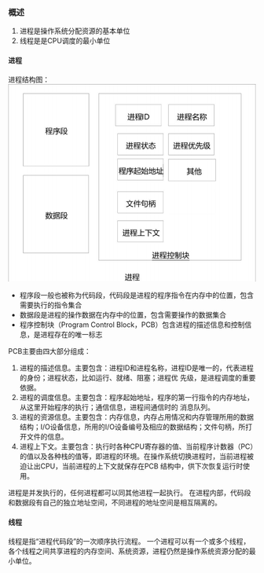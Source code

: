 ### 概述
1. 进程是操作系统分配资源的基本单位
2. 线程是是CPU调度的最小单位

#### 进程

进程结构图：
![进程的结构图：](https://raw.githubusercontent.com/qinguan1/qinguan1.github.io/main/docs/assets/img/qinguan/进程结构图.png)

- 程序段一般也被称为代码段，代码段是进程的程序指令在内存中的位置，包含需要执行的指令集合
- 数据段是进程的操作数据在内存中的位置，包含需要操作的数据集合
- 程序控制块（Program Control Block，PCB）包含进程的描述信息和控制信息，是进程存在的唯一标志

PCB主要由四大部分组成：
1. 进程的描述信息。主要包含：进程ID和进程名称，进程ID是唯一的，代表进程的身份；进程状态，比如运行、就绪、阻塞；进程优 先级，是进程调度的重要依据。
2. 进程的调度信息。主要包含：程序起始地址，程序的第一行指令的内存地址，从这里开始程序的执行；通信信息，进程间通信时的 消息队列。
3. 进程的资源信息。主要包含：内存信息，内存占用情况和内存管理所用的数据结构；I/O设备信息，所用的I/O设备编号及相应的数据结构；文件句柄，所打开文件的信息。
4. 进程上下文。主要包含：执行时各种CPU寄存器的值、当前程序计数器（PC）的值以及各种栈的值等，即进程的环境。在操作系统切换进程时，当前进程被迫让出CPU，当前进程的上下文就保存在PCB 结构中，供下次恢复运行时使用。

进程是并发执行的，任何进程都可以同其他进程一起执行。
在进程内部，代码段和数据段有自己的独立地址空间，不同进程的地址空间是相互隔离的。

#### 线程

线程是指“进程代码段”的一次顺序执行流程。
一个进程可以有一个或多个线程，各个线程之间共享进程的内存空间、系统资源，进程仍然是操作系统资源分配的最小单位。
























